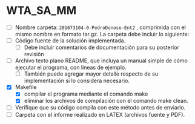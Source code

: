 # WTA_SA_MM

- [ ] Nombre carpeta: `201673104-0-PedroDonoso-Ent2` , comprimida con el mismo nombre en formato tar.gz. La carpeta debe incluir lo siguiente:
- [ ] Código fuente de la solución implementada. 
  - [ ] Debe incluir comentarios de documentación para su posterior revisión
- [ ] Archivo texto plano README, que incluya un manual simple de cómo ejecutar el programa, con líneas de ejemplo. 
  - [ ] También puede agregar mayor detalle respecto de su implementación si lo considera necesario.
- [x] Makefile
  - [x]  compilar el programa mediante el comando make
  - [x]  eliminar los archivos de compilación con el comando make clean. 
- [ ] Verifique que su código compila con este método antes de enviarlo.
- [ ] Carpeta con el informe realizado en LATEX (archivos fuente y PDF).